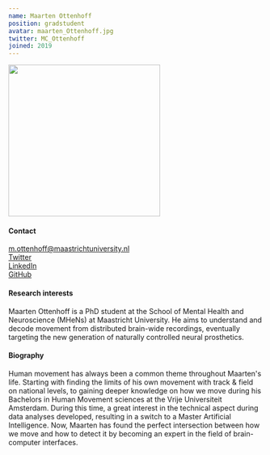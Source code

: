 ```yaml
---
name: Maarten Ottenhoff
position: gradstudent
avatar: maarten_Ottenhoff.jpg
twitter: MC_Ottenhoff
joined: 2019
---
```


<img width="300" src="{{site.baseurl}}/images/people/{{page.avatar}}" data-action="zoom">

#### Contact
<i class="fa fa-envelope-o"></i> m.ottenhoff@maastrichtuniversity.nl <br>
<a href="https://twitter.com/MC_Ottenhoff"> <i class="fa fa-twitter"></i> Twitter </a><br>
<a href="https://www.linkedin.com/in/maarten-ottenhoff-435b89b7/"> <i class="fa fa-linkedin"></i> LinkedIn </a><br>
<a href="https://github.com/mottenhoff"> <i class="fa fa-github"></i> GitHub </a><br>

#### Research interests
Maarten Ottenhoff is a PhD student at the School of Mental Health and Neuroscience (MHeNs) at Maastricht University. He aims to understand and decode movement from distributed brain-wide recordings, eventually targeting the new generation of naturally controlled neural prosthetics.

#### Biography
Human movement has always been a common theme throughout Maarten's life. Starting with finding the limits of his own movement with track & field on national levels, to gaining deeper knowledge on how we move during his Bachelors in Human Movement sciences at the Vrije Universiteit Amsterdam. During this time, a great interest in the technical aspect during data analyses developed, resulting in a switch to a Master Artificial Intelligence. Now, Maarten has found the perfect intersection between how we move and how to detect it by becoming an expert in the field of brain-computer interfaces.